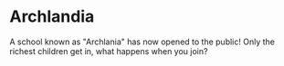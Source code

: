 # Archlandia
A school known as "Archlania" has now opened to the public! Only the richest children get in, what happens when you join?
